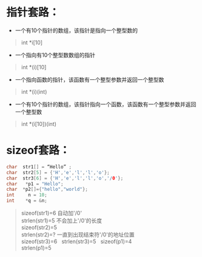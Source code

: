 # 指针套路：
* 一个有10个指针的数组，该指针是指向一个整型数的
> int *i[10]  
* 一个指向有10个整型数数组的指针
> int *(i)[10]  
* 一个指向函数的指针，该函数有一个整型参数并返回一个整型数
> int *(i)(int)  
* 一个有10个指针的数组，该指针指向一个函数，该函数有一个整型参数并返回一个整型数
>  int *(i[10])(int)

# sizeof套路：
```c
char  str1[] = “Hello” ;
char  str2[5] = {'H','e','l','l','o'};
char  str3[6] = {'H','e','l','l','o','/0'};
char   *p1 = "Hello";
char  *p2[]={"hello","world"}; 
int     n = 10;
int    *q = &n;
```
> sizeof(str1)=6 自动加'/0'  
> strlen(str1)=5 不会加上'/0'的长度  
> sizeof(str2)=5  
> strlen(str2)=? 一直到出现结束符'/0'的地址位置  
> sizeof(str3)=6  
> strlen(str3)=5  
> sizeof(p1)=4  
> strlen(p1)=5  



